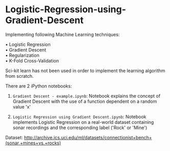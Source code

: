 # Logistic-Regression-using-Gradient-Descent

Implementing following Machine Learning techniques:

• Logistic Regression  
• Gradient Descent  
• Regularization  
• K-Fold Cross-Validation  

Sci-kit learn has not been used in order to implement the learning algorithm from scratch.

There are 2 iPython notebooks:
1) `Gradient Descent - example.ipynb`: Notebook explains the concept of Gradient Descent with the use of a function dependent on a random value 'x'

2) `Logistic Regression using Gradient Descent.ipynb`: Notebook implements Logistic Regression on a real-world dataset containing sonar recordings and the corresponding label ('Rock' or 'Mine')

Dataset: http://archive.ics.uci.edu/ml/datasets/connectionist+bench+(sonar,+mines+vs.+rocks)
